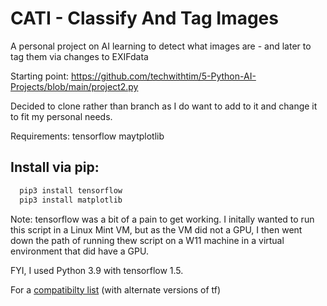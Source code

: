 # CATI - Classify And Tag Images

A personal project on AI learning to detect what images are - and later to tag them via changes to EXIFdata

Starting point: https://github.com/techwithtim/5-Python-AI-Projects/blob/main/project2.py

Decided to clone rather than branch as I do want to add to it and change it to fit my personal needs.

Requirements:
tensorflow
maytplotlib

## Install via pip:

```bash
  pip3 install tensorflow
  pip3 install matplotlib
```

Note: tensorflow was a bit of a pain to get working. I initally wanted to run this script in a Linux Mint VM,
but as the VM did not a GPU, I then went down the path of running thew script on a W11 machine in a virtual environment that did have a GPU.

FYI, I used Python 3.9 with tensorflow 1.5.

For a [compatibilty list](https://www.tensorflow.org/install/pip) (with alternate versions of tf) 
